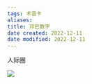 ```yaml
---
tags: 术语卡
aliases: 
title: 邓巴数字
date created: 2022-12-11
date modified: 2022-12-11
---
```


人际圈




![](https://xxpic.oss-cn-qingdao.aliyuncs.com/pic/20221211164840.png)
